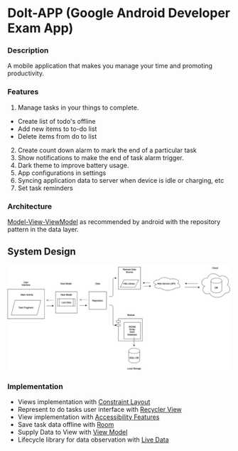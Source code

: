 # DoIt-APP (Google Android Developer Exam App)

### Description
A mobile application that makes you manage your time and promoting productivity.

### Features
1. Manage tasks in your things to complete.
  *  Create list of todo's offline
  *  Add new items to to-do list
  *  Delete items from do to list
2. Create count down alarm to mark the end of a particular task
3. Show notifications to make the end of task alarm trigger.
4. Dark theme to improve battery usage.
5. App configurations in settings
6. Syncing application data to server when device is idle or charging, etc
7. Set task reminders

### Architecture 
[Model-View-ViewModel](https://developer.android.com/jetpack/guide) as recommended by android with the repository 
pattern in the data layer.

System Design
-------------
![System Design Diagram](/Images/System%20Design.png "System Design Diagram")



### Implementation
*   Views implementation with [Constraint Layout]() 
*   Represent to do tasks user interface with [Recycler View]()
*   View implementation with [Accessibility Features]()
*   Save task data offline with [Room]()
*   Supply Data to View with [View Model]()
*   Lifecycle library for data observation with [Live Data]()
 


